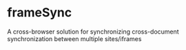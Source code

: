 # frameSync
A cross-browser solution for synchronizing cross-document synchronization between multiple sites/iframes
